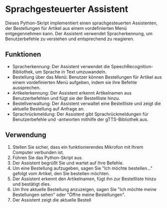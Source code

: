 # Sprachgesteuerter Assistent
Dieses Python-Skript implementiert einen sprachgesteuerten Assistenten, der Bestellungen für Artikel aus einem vordefinierten Menü entgegennehmen kann. Der Assistent verwendet Spracherkennung, um Benutzerbefehle zu verstehen und entsprechend zu reagieren.

## Funktionen
- Spracherkennung: Der Assistent verwendet die SpeechRecognition-Bibliothek, um Sprache in Text umzuwandeln.
- Bestellung über das Menü: Benutzer können Bestellungen für Artikel aus einem vordefinierten Menü aufgeben, indem sie ihre Befehle aussprechen.
- Artikelerkennung: Der Assistent erkennt Artikelnamen aus Benutzerbefehlen und fügt sie der Bestellliste hinzu.
- Bestellverwaltung: Der Assistent verwaltet eine Bestellliste und zeigt die aktuelle Bestellung auf Anfrage an.
- Sprachrückmeldung: Der Assistent gibt Sprachrückmeldungen für Benutzerbefehle und -antworten mithilfe der gTTS-Bibliothek aus.

## Verwendung
1. Stellen Sie sicher, dass ein funktionierendes Mikrofon mit Ihrem Computer verbunden ist.
2. Führen Sie das Python-Skript aus.
3. Der Assistent begrüßt Sie und wartet auf Ihre Befehle.
4. Um eine Bestellung aufzugeben, sagen Sie "Ich möchte bestellen..." gefolgt vom Artikel, den Sie bestellen möchten.
5. Der Assistent erkennt den Artikelnamen, fügt ihn zur Bestellliste hinzu und bestätigt dies.
6. Um Ihre aktuelle Bestellung anzuzeigen, sagen Sie "Ich möchte meine Bestellungen sehen" oder "Öffne meine Bestellungen".
7. Der Assistent zeigt die aktuelle Bestell
